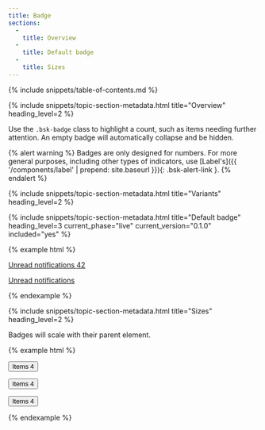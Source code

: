 ```yaml
---
title: Badge
sections:
  -
    title: Overview
  -
    title: Default badge
  -
    title: Sizes
---
```


{% include snippets/table-of-contents.md %}

{% include snippets/topic-section-metadata.html
  title="Overview"
  heading_level=2
%}

Use the `.bsk-badge` class to highlight a count, such as items needing further attention. An empty badge will
automatically collapse and be hidden.

{% alert warning %}
Badges are only designed for numbers. For more general purposes, including other types of indicators, use
[Label's]({{ '/components/label' | prepend: site.baseurl }}){: .bsk-alert-link }.
{% endalert %}

{% include snippets/topic-section-metadata.html
  title="Variants"
  heading_level=2
%}

{% include snippets/topic-section-metadata.html
  title="Default badge"
  heading_level=3
  current_phase="live"
  current_version="0.1.0"
  included="yes"
%}

{% example html %}
<p><a href="#">Unread notifications <span class="bsk-badge">42</span></a></p>
<!-- Empty badges automatically hide -->
<p><a href="#">Unread notifications <span class="bsk-badge"></span></a></p>
{% endexample %}

{% include snippets/topic-section-metadata.html
  title="Sizes"
  heading_level=2
%}

Badges will scale with their parent element.

{% example html %}
<p><button class="bsk-btn bsk-btn-default bsk-btn-sm" type="button">Items <span class="bsk-badge">4</span></button></p>
<p><button class="bsk-btn bsk-btn-default" type="button">Items <span class="bsk-badge">4</span></button></p>
<p><button class="bsk-btn bsk-btn-default bsk-btn-lg" type="button">Items <span class="bsk-badge">4</span></button></p>
{% endexample %}
